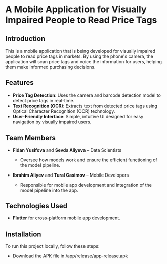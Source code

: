 # A Mobile Application for Visually Impaired People to Read Price Tags

## Introduction
This is a mobile application that is being developed for visually impaired people to read price tags in markets. By using the phone's camera, the application will scan price tags and voice the information for users, helping them make informed purchasing decisions.

## Features
- **Price Tag Detection**: Uses the camera and barcode detection model to detect price tags in real-time.
- **Text Recognition (OCR)**: Extracts text from detected price tags using Optical Character Recognition (OCR) technology.
- **User-Friendly Interface**: Simple, intuitive UI designed for easy navigation by visually impaired users.

## Team Members
- **Fidan Yusifova** and **Sevda Aliyeva** – Data Scientists
  - Oversee how models work and ensure the efficient functioning of the model pipeline.

- **Ibrahim Aliyev** and **Tural Gasimov** – Mobile Developers
  - Responsible for mobile app development and integration of the model pipeline into the app.
 
    
## Technologies Used
- **Flutter** for cross-platform mobile app development.

## Installation
To run this project locally, follow these steps:

- Download the APK file in /app/release/app-release.apk
